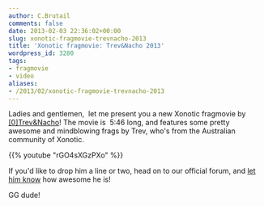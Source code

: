 ```yaml
---
author: C.Brutail
comments: false
date: 2013-02-03 22:36:02+00:00
slug: xonotic-fragmovie-trevnacho-2013
title: 'Xonotic fragmovie: Trev&Nacho 2013'
wordpress_id: 3280
tags:
- fragmovie
- video
aliases:
- /2013/02/xonotic-fragmovie-trevnacho-2013
---
```


Ladies and gentlemen,  let me present you a new Xonotic fragmovie by [[0]](http://stats.xonotic.org/player/716)[Trev&Nacho](http://stats.xonotic.org/player/716)!
The movie is  5:46 long, and features some pretty awesome and mindblowing frags by Trev, who's from the Australian community of Xonotic.

{{% youtube "rGO4sXGzPXo" %}}

If you'd like to drop him a line or two, head on to our official forum, and [let him know](http://forums.xonotic.org/showthread.php?tid=3918) how awesome he is!

GG dude!
